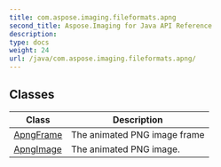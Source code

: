 ```yaml
---
title: com.aspose.imaging.fileformats.apng
second_title: Aspose.Imaging for Java API Reference
description: 
type: docs
weight: 24
url: /java/com.aspose.imaging.fileformats.apng/
---
```


## Classes

| Class | Description |
| --- | --- |
| [ApngFrame](../com.aspose.imaging.fileformats.apng/apngframe) | The animated PNG image frame |
| [ApngImage](../com.aspose.imaging.fileformats.apng/apngimage) | The animated PNG image. |
